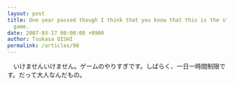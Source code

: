 ```yaml
---
layout: post
title: One year passed though I think that you know that this is the story in the
  game.
date: 2007-03-17 00:00:00 +0900
author: Tsukasa OISHI
permalink: /articles/90
---
```


　いけませんいけません。ゲームのやりすぎです。しばらく、一日一時間制限です。だって大人なんだもの。

